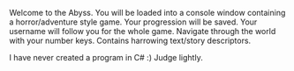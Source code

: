 Welcome to the Abyss.
You will be loaded into a console window containing a horror/adventure style game.
Your progression will be saved.
Your username will follow you for the whole game.
Navigate through the world with your number keys.
Contains harrowing text/story descriptors.

I have never created a program in C# :) Judge lightly.
